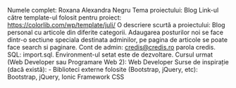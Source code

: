 Numele complet: Roxana Alexandra Negru
Tema proiectului: Blog
Link-ul către template-ul folosit pentru proiect: https://colorlib.com/wp/template/juli/
O descriere scurtă a proiectului: Blog personal cu articole din diferite categorii. Adaugarea posturilor noi se face dintr-o sectiune speciala destinata adminilor, pe pagina de articole se poate face search si paginare. Cont de admin: credis@credis.ro parola credis. SQL: import.sql. Environment-ul setat este de dezvoltare.
Cursul urmat (Web Developer sau Programare Web 2): Web Developer
Surse de inspirație (dacă există): - 
Biblioteci externe folosite (Bootstrap, jQuery, etc): Bootstrap, jQuery, Ionic Framework CSS